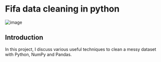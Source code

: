 # Fifa data cleaning in python
![image](https://github.com/allan-pg/python-data-cleaning/assets/62595869/5a6e1601-5637-4805-bf71-1d6e2f6012f0)

## Introduction
In this project, I discuss various useful techniques to clean a messy dataset with Python, NumPy and Pandas.
